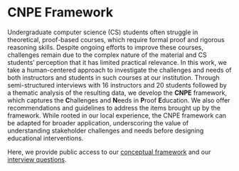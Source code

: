 # CNPE Framework
Undergraduate computer science (CS) students often struggle in theoretical, proof-based courses, which require formal proof and rigorous reasoning skills. Despite ongoing efforts to improve these courses, challenges remain due to the complex nature of the material and CS students’ perception that it has limited practical relevance. In this work, we take a human-centered approach to investigate the challenges and needs of both instructors and students in such courses at our institution. Through semi-structured interviews with 16 instructors and 20 students followed by a thematic analysis of the resulting data, we develop the **CNPE** framework, which captures the **C**hallenges and **N**eeds in **P**roof **E**ducation. We also offer recommendations and guidelines to address the items brought up by the framework. While rooted in our local experience, the CNPE framework can be adapted for broader application, underscoring the value of understanding stakeholder challenges and needs before designing educational interventions.

Here, we provide public access to our [conceptual framework](https://github.com/rmahinpei/cnpe_framework/blob/main/framework.md) and our [interview questions](https://github.com/rmahinpei/cnpe_framework/blob/main/interview_questions.md).
